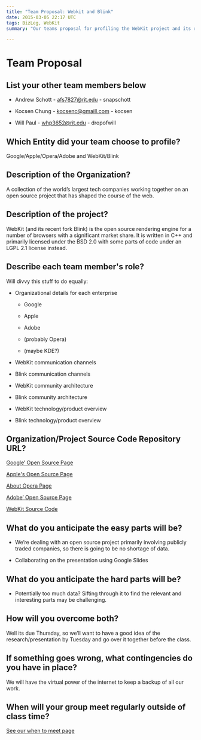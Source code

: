 ```yaml
---
title: "Team Proposal: Webkit and Blink"
date: 2015-03-05 22:17 UTC
tags: BizLeg, WebKit
summary: "Our teams proposal for profiling the WebKit project and its relationship to the major companies that support it."

---
```


# Team Proposal

## List your other team members below

* Andrew Schott - afs7827@rit.edu - snapschott

* Kocsen Chung - kocsenc@gmaill.com - kocsen

* Will Paul - whp3652@rit.edu - dropofwill


## Which Entity did your team choose to profile?

Google/Apple/Opera/Adobe and WebKit/Blink

## Description of the Organization?

A collection of the world’s largest tech companies working together on an open source project that has shaped the course of the web.

## Description of the project?

WebKit (and its recent fork Blink) is the open source rendering engine for a number of browsers with a significant market share. It is written in C++ and primarily licensed under the BSD 2.0 with some parts of code under an LGPL 2.1 license instead.

## Describe each team member's role?

Will divvy this stuff to do equally:

* Organizational details for each enterprise

  * Google

  * Apple

  * Adobe

  * (probably Opera)

  * (maybe KDE?)

* WebKit communication channels

* Blink communication channels

* WebKit community architecture

* Blink community architecture

* WebKit technology/product overview

* Blink technology/product overview

## Organization/Project Source Code Repository URL?

[Google’ Open Source Page](https://developers.google.com/open-source/)

[Apple's Open Source Page](https://developer.apple.com/opensource/)

[About Opera Page](http://www.opera.com/about)

[Adobe’ Open Source Page](http://www.adobe.com/open-source.html)

[WebKit Source Code](https://trac.webkit.org/browser)

## What do you anticipate the easy parts will be?

* We’re dealing with an open source project primarily involving publicly traded companies, so there is going to be no shortage of data.

* Collaborating on the presentation using Google Slides

## What do you anticipate the hard parts will be?

* Potentially too much data? Sifting through it to find the relevant and interesting parts may be challenging.

## How will you overcome both?

Well its due Thursday, so we’ll want to have a good idea of the research/presentation by Tuesday and go over it together before the class.

## If something goes wrong, what contingencies do you have in place?

We will have the virtual power of the internet to keep a backup of all our work.

## When will your group meet regularly outside of class time?

[See our when to meet page](http://www.when2meet.com/?2782271-P9cG4)
